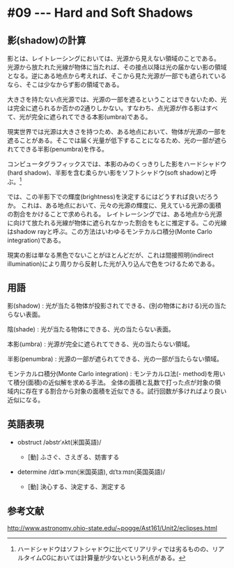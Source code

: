 # #09 --- Hard and Soft Shadows

## 影(shadow)の計算

影とは、レイトレーシングにおいては、光源から見えない領域のことである。
光源から放たれた光線が物体に当たれば、その接点以降は光の届かない影の領域となる。逆にある地点から考えれば、そこから見た光源が一部でも遮られているなら、そこは少なからず影の領域である。

大きさを持たない点光源では、光源の一部を遮るということはできないため、光は完全に遮られるか否かの2通りしかない。すなわち、点光源が作る影はすべて、光が完全に遮られてできる本影(umbra)である。

現実世界では光源は大きさを持つため、ある地点において、物体が光源の一部を遮ることがある。そこでは届く光量が低下することになるため、光の一部が遮られてできる半影(penumbra)を作る。

コンピュータグラフィックスでは、本影のみのくっきりした影をハードシャドウ(hard shadow)、半影を含む柔らかい影をソフトシャドウ(soft shadow)と呼ぶ。[^hard_shadow]

では、この半影下での輝度(brightness)を決定するにはどうすれば良いだろうか。
これは、ある地点において、元々の光源の輝度に、見えている光源の面積の割合をかけることで求められる。
レイトレーシングでは、ある地点から光源に向けて放たれる光線が物体に遮られなかった割合をもとに推定する。この光線はshadow rayと呼ぶ。この方法はいわゆるモンテカルロ積分(Monte Carlo integration)である。

現実の影は単なる黒色でないことがほとんどだが、これは間接照明(indirect illumination)により周りから反射した光が入り込んで色をつけるためである。

## 用語

影(shadow)
: 光が当たる物体が投影されてできる、(別の物体における)光の当たらない表面。

陰(shade)
: 光が当たる物体にできる、光の当たらない表面。

本影(umbra)
: 光源が完全に遮られてできる、光の当たらない領域。

半影(penumbra)
: 光源の一部が遮られてできる、光の一部が当たらない領域。

モンテカルロ積分(Monte Carlo integration)
: モンテカルロ法(- method)を用いて積分(面積)の近似解を求める手法。
  全体の面積と乱数で打った点が対象の領域内に存在する割合から対象の面積を近似できる。試行回数が多ければより良い近似になる。

## 英語表現  

- obstruct /əbstrˈʌkt(米国英語)/
  - [動] ふさぐ、さえぎる、妨害する

- determine /dɪtˈɚːmɪn(米国英語), dɪˈtɜːmɪn(英国英語)/
  - [動] 決心する、決定する、測定する

## 参考文献

http://www.astronomy.ohio-state.edu/~pogge/Ast161/Unit2/eclipses.html

[^hard_shadow]: ハードシャドウはソフトシャドウに比べてリアリティでは劣るものの、リアルタイムCGにおいては計算量が少ないという利点がある。
